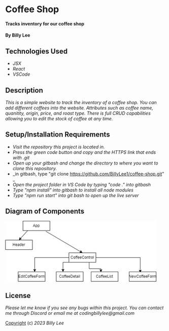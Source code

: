 # Coffee Shop

#### Tracks inventory for our coffee shop

#### By Billy Lee

## Technologies Used


* _JSX_
* _React_
* _VSCode_

## Description
_This is a simple website to track the inventory of a coffee shop. You can add different coffees into the website. Attributes such as coffee name, quanitity, origin, price, and roast type. There is full CRUD capabilities allowing you to edit the stock of coffee at any time._

## Setup/Installation Requirements

* _Visit the repository this project is located in._
* _Press the green code button and copy and the HTTPS link that ends with .git_
* _Open up your gitbash and change the directory to where you want to clone this repository._
* _in gitbash, type "git clone https://github.com/BillyLee1/coffee-shop.git" _
* _Open the project folder in VS Code by typing "code ." into gitbash_
* _Type "npm install" into gitbash to install all node modules_
* _Type "npm run start" into git bash to open up the live server_

## Diagram of Components

  ![alt text](./src/components/diagram.png)

## License

_Please let me know if you see any bugs within this project. You can contact me through Discord or email me at codingbillylee@gmail.com_

[Copyright](https://opensource.org/licenses/MIT) (c) _2023_ _Billy Lee_
